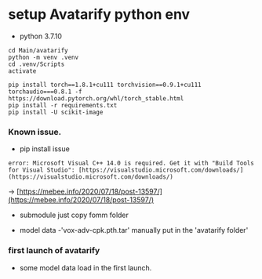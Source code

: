 
# setup Avatarify python env

- python 3.7.10

~~~
cd Main/avatarify
python -m venv .venv
cd .venv/Scripts
activate

pip install torch==1.8.1+cu111 torchvision==0.9.1+cu111 torchaudio===0.8.1 -f https://download.pytorch.org/whl/torch_stable.html
pip install -r requirements.txt
pip install -U scikit-image
~~~ 

###  Known issue.

- pip install issue
~~~
error: Microsoft Visual C++ 14.0 is required. Get it with "Build Tools for Visual Studio": [https://visualstudio.microsoft.com/downloads/](https://visualstudio.microsoft.com/downloads/)
~~~
→ [https://mebee.info/2020/07/18/post-13597/](https://mebee.info/2020/07/18/post-13597/)


 - submodule 
 just copy fomm folder
 
 - model data
 -'vox-adv-cpk.pth.tar' manually put in the 'avatarify folder' 


###  first launch of avatarify
- some model data load in the first launch. 

